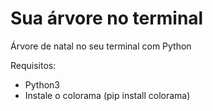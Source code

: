 # Sua árvore no terminal

Árvore de natal no seu terminal com Python

Requisitos:
- Python3
- Instale o colorama (pip install colorama)


